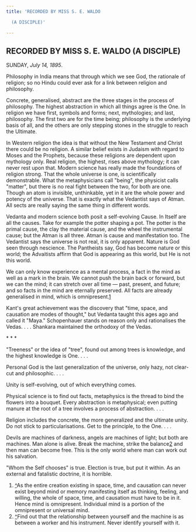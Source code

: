 ```yaml
---
title: 'RECORDED BY MISS S. E. WALDO

  (A DISCIPLE)'

---
```





  

## RECORDED BY MISS S. E. WALDO (A DISCIPLE)

SUNDAY, *July 14, 1895*.

Philosophy in India means that through which we see God, the rationale
of religion; so no Hindu could ever ask for a link between religion and
philosophy.

Concrete, generalised, abstract are the three stages in the process of
philosophy. The highest abstraction in which all things agree is the
One. In religion we have first, symbols and forms; next, mythologies;
and last, philosophy. The first two are for the time being; philosophy
is the underlying basis of all, and the others are only stepping stones
in the struggle to reach the Ultimate.

In Western religion the idea is that without the New Testament and
Christ there could be no religion. A similar belief exists in Judaism
with regard to Moses and the Prophets, because these religions are
dependent upon mythology only. Real religion, the highest, rises above
mythology; it can never rest upon that. Modern science has really made
the foundations of religion strong. That the whole universe is one, is
scientifically demonstrable. What the metaphysicians call "being", the
physicist calls "matter", but there is no real fight between the two,
for both are one. Though an atom is invisible, unthinkable, yet in it
are the whole power and potency of the universe. That is exactly what
the Vedantist says of Atman. All sects are really saying the same thing
in different words.

Vedanta and modern science both posit a self-evolving Cause. In Itself
are all the causes. Take for example the potter shaping a pot. The
potter is the primal cause, the clay the material cause, and the wheel
the instrumental cause; but the Atman is all three. Atman is cause and
manifestation too. The Vedantist says the universe is not real, it is
only apparent. Nature is God seen through nescience. The Pantheists say,
God has become nature or this world; the Advaitists affirm that God is
appearing as this world, but He is not this world.

We can only know experience as a mental process, a fact in the mind as
well as a mark in the brain. We cannot push the brain back or forward,
but we can the mind; it can stretch over all time — past, present, and
future; and so facts in the mind are eternally preserved. All facts are
already generalised in mind, which is omnipresent.[1](#fn1)

Kant's great achievement was the discovery that "time, space, and
causation are modes of thought," but Vedanta taught this ages ago and
called it "Maya." Schopenhauer stands on reason only and rationalises
the Vedas. . . . Shankara maintained the orthodoxy of the Vedas.

\*    \*    \*

"Treeness" or the idea of "tree", found out among trees is knowledge,
and the highest knowledge is One. . . .

Personal God is the last generalization of the universe, only hazy, not
clear-cut and philosophic. . . .

Unity is self-evolving, out of which everything comes.

Physical science is to find out facts, metaphysics is the thread to bind
the flowers into a bouquet. Every abstraction is metaphysical; even
putting manure at the root of a tree involves a process of abstraction.
. . .

Religion includes the concrete, the more generalized and the ultimate
unity. Do not stick to particularisations. Get to the principle, to the
One. . . .

Devils are machines of darkness, angels are machines of light; but both
are machines. Man alone is alive. Break the machine, strike the
balance[2](#fn2) and then man can become free. This is the only world
where man can work out his salvation.

"Whom the Self chooses" is true. Election is true, but put it within. As
an external and fatalistic doctrine, it is horrible.

1.  [^](#txt1)As the entire creation existing in space, time, and
    causation can never exist beyond mind or memory manifesting itself
    as thinking, feeling, and willing, the whole of space, time, and
    causation must have to be in it. Hence mind is omnipresent.
    Individual mind is a portion of the omnipresent or universal mind.
2.  [^](#txt2)Find out that the relationship between yourself and the
    machine is as between a worker and his instrument. Never identify
    yourself with it.


